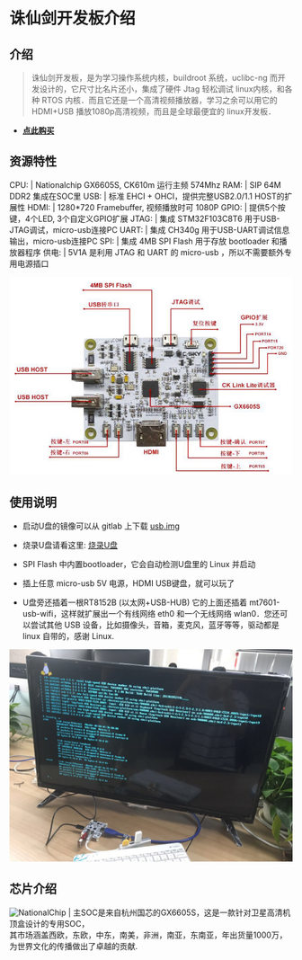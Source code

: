 诛仙剑开发板介绍
===

介绍
---

>诛仙剑开发板，是为学习操作系统内核，buildroot 系统，uclibc-ng 而开发设计的，它尺寸比名片还小，集成了硬件 Jtag 轻松调试 linux内核，和各种 RTOS 内核．而且它还是一个高清视频播放器，学习之余可以用它的 HDMI+USB 播放1080p高清视频，而且是全球最便宜的 linux开发板．

* **[点此购买](https://item.taobao.com/item.htm?spm=a1z10.1-c.w4004-13250088290.6.4b1f9628jKW8o8&id=556322544984)**

资源特性
---

 CPU:  | Nationalchip GX6605S, CK610m 运行主频 574Mhz
 RAM:  | SIP 64M DDR2 集成在SOC里
 USB:  | 标准 EHCI + OHCI，提供完整USB2.0/1.1 HOST的扩展性
 HDMI: | 1280*720 Framebuffer, 视频播放时可 1080P
 GPIO: | 提供5个按键，4个LED, 3个自定义GPIO扩展
 JTAG: | 集成 STM32F103C8T6 用于USB-JTAG调试，micro-usb连接PC
 UART: | 集成 CH340g 用于USB-UART调试信息输出，micro-usb连接PC
 SPI:  | 集成 4MB SPI Flash 用于存放 bootloader 和播放器程序
 供电: | 5V1A 是利用 JTAG 和 UART 的 micro-usb ，所以不需要额外专用电源插口

<img src="/images/gx6605s_0.jpg" alt="gx6605s" />

使用说明
---
* 启动U盘的镜像可以从 gitlab 上下载 [usb.img](https://gitlab.com/c-sky/buildroot/-/jobs/24633630/artifacts/raw/output/images/usb.img)

* 烧录U盘请看这里: [烧录U盘](quick-run.md)

* SPI Flash 中内置bootloader，它会自动检测U盘里的 Linux 并启动

* 插上任意 micro-usb 5V 电源，HDMI USB键盘，就可以玩了

* U盘旁还插着一根RT8152B (以太网+USB-HUB) 它的上面还插着 mt7601-usb-wifi，这样就扩展出一个有线网络 eth0 和一个无线网络 wlan0．您还可以尝试其他 USB 设备，比如摄像头，音箱，麦克风，蓝牙等等，驱动都是 linux 自带的，感谢 Linux.

<img src="/images/gx6605s_1.jpg" alt="gx6605s" />

芯片介绍
---

<img src="http://www.nationalchip.com/static/web/img/logo.png" alt="NationalChip" /> | 主SOC是来自杭州国芯的GX6605S，这是一款针对卫星高清机顶盒设计的专用SOC，<br>其市场涵盖西欧，东欧，中东，南美，非洲，南亚，东南亚，年出货量1000万，<br>为世界文化的传播做出了卓越的贡献.
